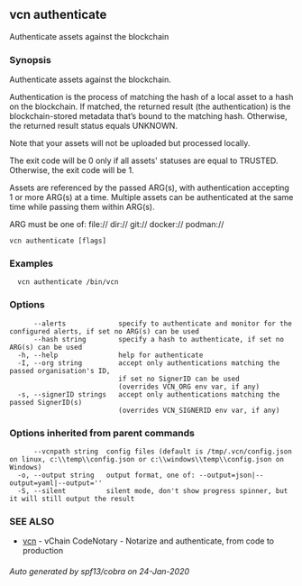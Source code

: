 ## vcn authenticate

Authenticate assets against the blockchain

### Synopsis


Authenticate assets against the blockchain.

Authentication is the process of matching the hash of a local asset to
a hash on the blockchain.
If matched, the returned result (the authentication) is the blockchain-stored
metadata that’s bound to the matching hash.
Otherwise, the returned result status equals UNKNOWN.

Note that your assets will not be uploaded but processed locally.

The exit code will be 0 only if all assets' statuses are equal to TRUSTED.
Otherwise, the exit code will be 1.

Assets are referenced by the passed ARG(s), with authentication accepting
1 or more ARG(s) at a time. Multiple assets can be authenticated at the
same time while passing them within ARG(s).

ARG must be one of:
  <file>
  file://<file>
  dir://<directory>
  git://<repository>
  docker://<image>
  podman://<image>


```
vcn authenticate [flags]
```

### Examples

```
  vcn authenticate /bin/vcn
```

### Options

```
      --alerts             specify to authenticate and monitor for the configured alerts, if set no ARG(s) can be used
      --hash string        specify a hash to authenticate, if set no ARG(s) can be used
  -h, --help               help for authenticate
  -I, --org string         accept only authentications matching the passed organisation's ID,
                           if set no SignerID can be used
                           (overrides VCN_ORG env var, if any)
  -s, --signerID strings   accept only authentications matching the passed SignerID(s)
                           (overrides VCN_SIGNERID env var, if any)
```

### Options inherited from parent commands

```
      --vcnpath string  config files (default is /tmp/.vcn/config.json on linux, c:\\temp\\config.json or c:\\windows\\temp\\config.json on Windows)
  -o, --output string   output format, one of: --output=json|--output=yaml|--output=''
  -S, --silent          silent mode, don't show progress spinner, but it will still output the result
```

### SEE ALSO

* [vcn](vcn.md)	 - vChain CodeNotary - Notarize and authenticate, from code to production

###### Auto generated by spf13/cobra on 24-Jan-2020
